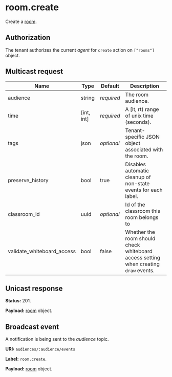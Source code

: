 # room.create

Create a [room](../room.md#room).

## Authorization

The tenant authorizes the current _agent_ for `create` action on `["rooms"]` object.

## Multicast request

Name                        | Type       | Default    | Description
----------------            | ---------- | ---------- | --------------------------------------------------------------
audience                    | string     | _required_ | The room audience.
time                        | [int, int] | _required_ | A [lt, rt) range of unix time (seconds).
tags                        | json       | _optional_ | Tenant-specific JSON object associated with the room.
preserve_history            | bool       | true       | Disables automatic cleanup of non-state events for each label.
classroom_id                | uuid       | _optional_ | Id of the classroom this room belongs to
validate_whiteboard_access  | bool       | false      | Whether the room should check whiteboard access setting when creating `draw` events.

## Unicast response

**Status:** 201.

**Payload:** [room](../room.md#room) object.

## Broadcast event

A notification is being sent to the _audience_ topic.

**URI:** `audiences/:audience/events`

**Label:** `room.create`.

**Payload:** [room](../room.md#room) object.
